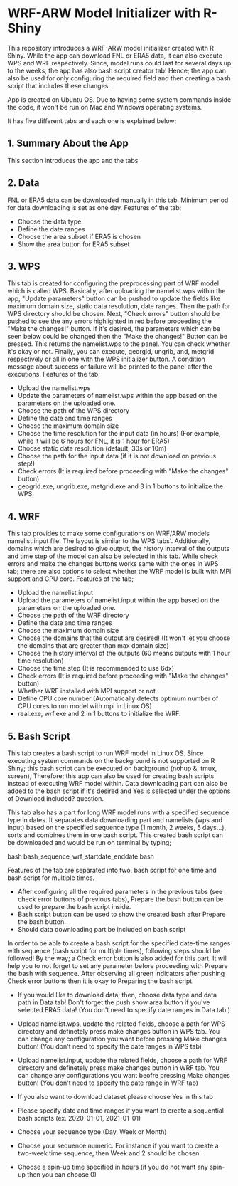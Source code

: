 # WRF-ARW Model Initializer with R-Shiny

This repository introduces a WRF-ARW model initializer created with R Shiny. While the app can download FNL or ERA5 data, it can also execute WPS and WRF respectively. Since, model runs could last for several days up to the weeks, the app has also bash script creator tab! Hence; the app can also be used for only configuring the required field and then creating a bash script that includes these changes.

App is created on Ubuntu OS. Due to having some system commands inside the code, it won't be run on Mac and Windows operating systems.

It has five different tabs and each one is explained below;

## 1. Summary About the App
This section introduces the app and the tabs

## 2. Data
FNL or ERA5 data can be downloaded manually in this tab. Minimum period for data downloading is set as one day. Features of the tab;

* Choose the data type
* Define the date ranges
* Choose the area subset if ERA5 is chosen
* Show the area button for ERA5 subset

## 3. WPS
This tab is created for configuring the preprocessing part of WRF model which is called WPS. Basically, after uploading the namelist.wps within the app, "Update parameters" button can be pushed to update the fields like maximum domain size, static data resolution, date ranges. Then the path for WPS directory should be chosen. Next, "Check errors" button should be pushed to see the any errors highlighted in red before proceeding the "Make the changes!" button. If it's desired, the parameters which can be seen below could be changed then the "Make the changes!" Button can be pressed. This returns the namelist.wps to the panel. You can check whether it's okay or not. Finally, you can execute, georgid, ungrib, and, metgrid respectively or all in one with the WPS initializer button. A condition message about success or failure will be printed to the panel after the executions. Features of the tab;

* Upload the namelist.wps
* Update the parameters of namelist.wps within the app based on the parameters on the uploaded one.
* Choose the path of the WPS directory
* Define the date and time ranges
* Choose the maximum domain size
* Choose the time resolution for the input data (in hours) (For example, while it will be 6 hours for FNL, it is 1 hour for ERA5)
* Choose static data resolution (default, 30s or 10m)
* Choose the path for the input data (if it is not download on previous step!)
* Check errors (It is required before proceeding with "Make the changes" button)
* geogrid.exe, ungrib.exe, metgrid.exe and 3 in 1 buttons to initialize the WPS.


## 4. WRF
This tab provides to make some configurations on WRF/ARW models namelist.input file. The layout is similar to the WPS tabs'. Additionally, domains which are desired to give output, the history interval of the outputs and time step of the model can also be selected in this tab. While check errors and make the changes buttons works same with the ones in WPS tab; there are also options to select whether the WRF model is built with MPI support and CPU core. Features of the tab;

* Upload the namelist.input
* Upload the parameters of namelist.input within the app based on the parameters on the uploaded one.
* Choose the path of the WRF directory
* Define the date and time ranges
* Choose the maximum domain size
* Choose the domains that the output are desired! (It won't let you choose the domains that are greater than max domain size)
* Choose the history interval of the outputs (60 means outputs with 1 hour time resolution)
* Choose the time step (It is recommended to use 6dx)
* Check errors (It is required before proceeding with "Make the changes" button)
* Whether WRF installed with MPI support or not
* Define CPU core number (Automatically detects optimum number of CPU cores to run model with mpi in Linux OS)
* real.exe, wrf.exe and 2 in 1 buttons to initialize the WRF.

## 5. Bash Script
This tab creates a bash script to run WRF model in Linux OS. Since executing system commands on the background is not supported on R Shiny; this bash script can be executed on background (nohup &, tmux, screen), Therefore; this app can also be used for creating bash scripts instead of executing WRF model within. Data downloading part can also be added to the bash script if it's desired and Yes is selected under the options of Download included? question.

This tab also has a part for long WRF model runs with a specified sequence type in dates. It separates data downloading part and namelists (wps and input) based on the specified sequence type (1 month, 2 weeks, 5 days...), sorts and combines them in one bash script. This created bash script can be downloaded and would be run on terminal by typing;

bash bash_sequence_wrf_startdate_enddate.bash

Features of the tab are separated into two, bash script for one time and bash script for multiple times.

* After configuring all the required parameters in the previous tabs (see check error buttons of previous tabs), Prepare the bash button can be used to prepare the bash script inside. 
* Bash script button can be used to show the created bash after Prepare the bash button.
* Should data downloading part be included on bash script

In order to be able to create a bash script for the specified date-time ranges with sequence (bash script for multiple times), following steps should be followed! By the way; a Check error button is also added for this part. It will help you to not forget to set any parameter before proceeding with Prepare the bash with sequence. After observing all green indicators after pushing Check error buttons then it is okay to Preparing the bash script. 
 
* If you would like to download data; then, choose data type and data path in Data tab! Don't forget the push show area button if you've selected ERA5 data! (You don't need to specify date ranges in Data tab.)

* Upload namelist.wps, update the related fields, choose a path for WPS directory and definetely press make changes button in WPS tab. You can change any configuration you want before pressing Make changes button! (You don't need to specify the date ranges in WPS tab)

* Upload namelist.input, update the related fields, choose a path for WRF directory and definetely press make changes button in WRF tab. You can change any configurations you want beofre pressing Make changes button! (You don't need to specify the date range in WRF tab)

* If you also want to download dataset please choose Yes in this tab

* Please specify date and time ranges if you want to create a sequential bash scripts (ex. 2020-01-01, 2021-01-01)

* Choose your sequence type (Day, Week or Month)

* Choose your sequence numeric. For instance if you want to create a two-week time sequence, then Week and 2 should be chosen.

* Choose a spin-up time specified in hours (if you do not want any spin-up then you can choose 0)